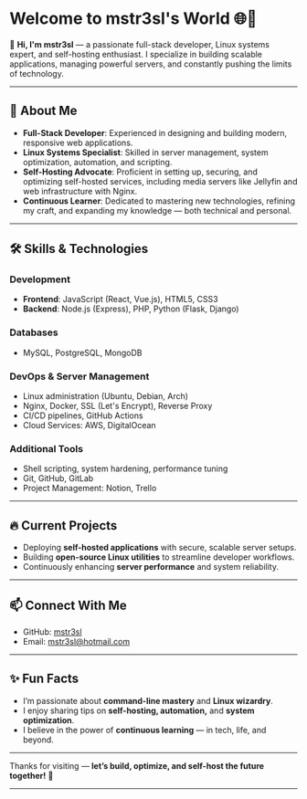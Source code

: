 # Welcome to mstr3sl's World 🌐🐧

👋 **Hi, I'm mstr3sl** — a passionate full-stack developer, Linux systems expert, and self-hosting enthusiast. I specialize in building scalable applications, managing powerful servers, and constantly pushing the limits of technology.

---

## 🚀 About Me

- **Full-Stack Developer**: Experienced in designing and building modern, responsive web applications.
- **Linux Systems Specialist**: Skilled in server management, system optimization, automation, and scripting.
- **Self-Hosting Advocate**: Proficient in setting up, securing, and optimizing self-hosted services, including media servers like Jellyfin and web infrastructure with Nginx.
- **Continuous Learner**: Dedicated to mastering new technologies, refining my craft, and expanding my knowledge — both technical and personal.

---

## 🛠️ Skills & Technologies

### Development
- **Frontend**: JavaScript (React, Vue.js), HTML5, CSS3
- **Backend**: Node.js (Express), PHP, Python (Flask, Django)

### Databases
- MySQL, PostgreSQL, MongoDB

### DevOps & Server Management
- Linux administration (Ubuntu, Debian, Arch)
- Nginx, Docker, SSL (Let's Encrypt), Reverse Proxy
- CI/CD pipelines, GitHub Actions
- Cloud Services: AWS, DigitalOcean

### Additional Tools
- Shell scripting, system hardening, performance tuning
- Git, GitHub, GitLab
- Project Management: Notion, Trello

---

## 🔥 Current Projects

- Deploying **self-hosted applications** with secure, scalable server setups.
- Building **open-source Linux utilities** to streamline developer workflows.
- Continuously enhancing **server performance** and system reliability.

---

## 📫 Connect With Me

- GitHub: [mstr3sl](https://github.com/mstr3sl)
- Email: [mstr3sl@hotmail.com](mailto:mstr3sl@hotmail.com)

---

## ✨ Fun Facts

- I’m passionate about **command-line mastery** and **Linux wizardry**.
- I enjoy sharing tips on **self-hosting, automation,** and **system optimization**.
- I believe in the power of **continuous learning** — in tech, life, and beyond.

---

Thanks for visiting — **let’s build, optimize, and self-host the future together!** 🚀

---
